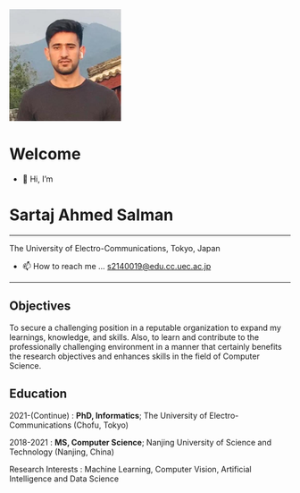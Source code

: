                    
<img src="77585189.jpg" width="200">

# Welcome 

- 👋 Hi, I’m 

Sartaj Ahmed Salman 
============

-------------------     ----------------------------
The University of Electro-Communications, Tokyo, Japan                   

- 📫 How to reach me ...  s2140019@edu.cc.uec.ac.jp

-------------------     ----------------------------


Objectives
---------
To secure a challenging position in a reputable organization to expand my learnings, knowledge, 
and skills. Also, to learn and contribute to the professionally challenging environment in a manner 
that certainly benefits the research objectives and enhances skills in the field of Computer Science.

Education
---------

2021-(Continue)
:   **PhD, Informatics**; The University of Electro-Communications (Chofu, Tokyo)

2018-2021
:   **MS, Computer Science**; Nanjing University of Science and Technology (Nanjing, China)

Research Interests 
: Machine Learning, Computer Vision, Artificial Intelligence and Data Science



<!---
sartajbalti/sartajbalti is a ✨ special ✨ repository because its `README.md` (this file) appears on your GitHub profile.
You can click the Preview link to take a look at your changes.
--->
